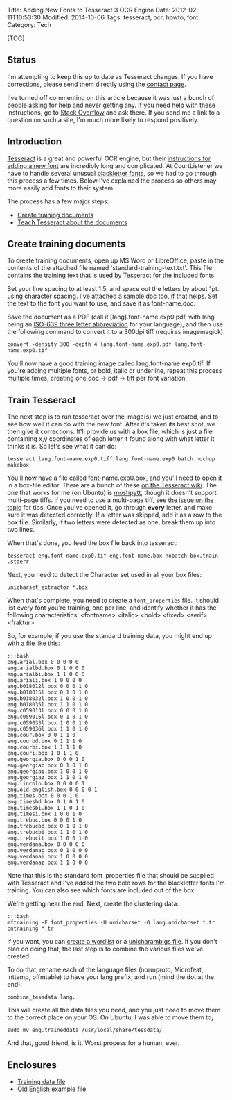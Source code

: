 Title: Adding New Fonts to Tesseract 3 OCR Engine
Date: 2012-02-11T10:53:30
Modified: 2014-10-06
Tags: tesseract, ocr, howto, font
Category: Tech

[TOC]

## Status

I'm attempting to keep this up to date as Tesseract changes. If you have 
corrections, please send them directly using the [contact page][contact].

I've turned off commenting on this article because it was just a 
bunch of people asking for help and never getting any. If you need help 
with these instructions, go to [Stack Overflow][so] and ask there. If you send
me a link to a question on such a site, I'm much more likely to respond 
positively.

## Introduction

[Tesseract][1] is a great and powerful OCR engine, but their [instructions 
for adding a new font][2] are incredibly long and complicated. At 
CourtListener we have to handle several unusual [blackletter fonts][3], 
so we had to go through this process a few times. Below I've explained the 
process so others may more easily add fonts to their system.

The process has a few major steps:

 * [Create training documents][4]
 * [Teach Tesseract about the documents][5]

## Create training documents

To create training documents, open up MS Word or LibreOffice, paste in the contents of the attached file named 'standard-training-text.txt'. This file contains the training text that is used by Tesseract for the included fonts.

Set your line spacing to at least 1.5, and space out the letters by about 1pt. using character spacing. I've attached a sample doc too, if that helps. Set the text to the font you want to use, and save it as font-name.doc.

Save the document as a PDF (call it [lang].font-name.exp0.pdf, with lang being an [ISO-639 three letter abbreviation][10] for your language), and then use the following command to convert it to a 300dpi tiff (requires imagemagick):

`convert -density 300 -depth 4 lang.font-name.exp0.pdf lang.font-name.exp0.tif`

You'll now have a good training image called lang.font-name.exp0.tif. If you're adding multiple fonts, or bold, italic or underline, repeat this process multiple times, creating one doc &rarr; pdf &rarr;  tiff per font variation.

## Train Tesseract

The next step is to run tesseract over the image(s) we just created, and to see how well it can do with the new font. After it's taken its best shot, we then give it corrections. It'll provide us with a box file, which is just a file containing x,y coordinates of each letter it found along with what letter it thinks it is. So let's see what it can do:

    tesseract lang.font-name.exp0.tiff lang.font-name.exp0 batch.nochop makebox

You'll now have a file called font-name.exp0.box, and you'll need to open it in a box-file editor. There are a bunch of these [on the Tesseract wiki][6]. The one that works for me (on Ubuntu) is [moshpytt][7], though it doesn't support multi-page tiffs. If you need to use a multi-page tiff, see [the issue on the topic][11] for tips. Once you've opened it, go through **every** letter, and make sure it was detected correctly. If a letter was skipped, add it as a row to the box file. Similarly, if two letters were detected as one, break them up into two lines.

When that's done, you feed the box file back into tesseract:

    tesseract eng.font-name.exp0.tif eng.font-name.box nobatch box.train .stderr

Next, you need to detect the Character set used in all your box files:

    unicharset_extractor *.box

When that's complete, you need to create a `font_properties` file. It should list every font you're training, one per line, and identify whether it has the following characteristics: &lt;fontname> &lt;italic&gt; &lt;bold&gt; &lt;fixed&gt; &lt;serif&gt; &lt;fraktur&gt;

So, for example, if you use the standard training data, you might end up with a file like this:
    
    :::bash
    eng.arial.box 0 0 0 0 0
    eng.arialbd.box 0 1 0 0 0
    eng.arialbi.box 1 1 0 0 0
    eng.ariali.box 1 0 0 0 0
    eng.b018012l.box 0 0 0 1 0
    eng.b018015l.box 0 1 0 1 0
    eng.b018032l.box 1 0 0 1 0
    eng.b018035l.box 1 1 0 1 0
    eng.c059013l.box 0 0 0 1 0
    eng.c059016l.box 0 1 0 1 0
    eng.c059033l.box 1 0 0 1 0
    eng.c059036l.box 1 1 0 1 0
    eng.cour.box 0 0 1 1 0
    eng.courbd.box 0 1 1 1 0
    eng.courbi.box 1 1 1 1 0
    eng.couri.box 1 0 1 1 0
    eng.georgia.box 0 0 0 1 0
    eng.georgiab.box 0 1 0 1 0
    eng.georgiai.box 1 0 0 1 0
    eng.georgiaz.box 1 1 0 1 0
    eng.lincoln.box 0 0 0 0 1
    eng.old-english.box 0 0 0 0 1
    eng.times.box 0 0 0 1 0
    eng.timesbd.box 0 1 0 1 0
    eng.timesbi.box 1 1 0 1 0
    eng.timesi.box 1 0 0 1 0
    eng.trebuc.box 0 0 0 1 0
    eng.trebucbd.box 0 1 0 1 0
    eng.trebucbi.box 1 1 0 1 0
    eng.trebucit.box 1 0 0 1 0
    eng.verdana.box 0 0 0 0 0
    eng.verdanab.box 0 1 0 0 0
    eng.verdanai.box 1 0 0 0 0
    eng.verdanaz.box 1 1 0 0 0

Note that this is the standard font_properties file that should be supplied with Tesseract and I've added the two bold rows for the blackletter fonts I'm training. You can also see which fonts are included out of the box.

We're getting near the end. Next, create the clustering data:

    :::bash
    mftraining -F font_properties -U unicharset -O lang.unicharset *.tr 
    cntraining *.tr

If you want, you can [create a wordlist][8] or a [unicharambigs file][9]. If you don't plan on doing that, the last step is to combine the various files we've created. 

To do that, rename each of the language files (normproto, Microfeat, inttemp, pffmtable) to have your lang prefix, and run (mind the dot at the end):

    combine_tessdata lang.

This will create all the data files you need, and you just need to move them to the correct place on your OS. On Ubuntu, I was able to move them to;

    sudo mv eng.traineddata /usr/local/share/tessdata/

And that, good friend, is it. Worst process for a human, ever.

## Enclosures

 - [Training data file][td]
 - [Old English example file][oldenglish]

[1]: http://code.google.com/p/tesseract-ocr/
[2]: http://code.google.com/p/tesseract-ocr/wiki/TrainingTesseract3
[3]: http://en.wikipedia.org/wiki/Blackletter
[4]: #create-training-documents
[5]: #train-tesseract
[6]: http://code.google.com/p/tesseract-ocr/wiki/TrainingTesseract3#Box_File_Editors
[7]: http://code.google.com/p/moshpytt/
[8]: http://code.google.com/p/tesseract-ocr/wiki/TrainingTesseract3#Dictionary_Data_(Optional)
[9]: http://code.google.com/p/tesseract-ocr/wiki/TrainingTesseract3#The_last_file_(unicharambigs)
[10]: http://www.sil.org/iso639-3/iso-639-3_Name_Index_20120203.tab
[11]: http://code.google.com/p/moshpytt/issues/detail?id=2
[contact]: {filename}/pages/contact.md
[td]: {filename}/archive/ocr/standard-training-text.txt
[oldenglish]: {filename}/archive/ocr/old-english.doc
[so]: https://stackoverflow.com/questions/tagged/tesseract
